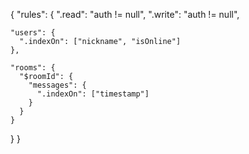 {
  "rules": {
    ".read": "auth != null",
    ".write": "auth != null",

    "users": {
      ".indexOn": ["nickname", "isOnline"]
    },

    "rooms": {
      "$roomId": {
        "messages": {
          ".indexOn": ["timestamp"]
        }
      }
    }
  }
}
